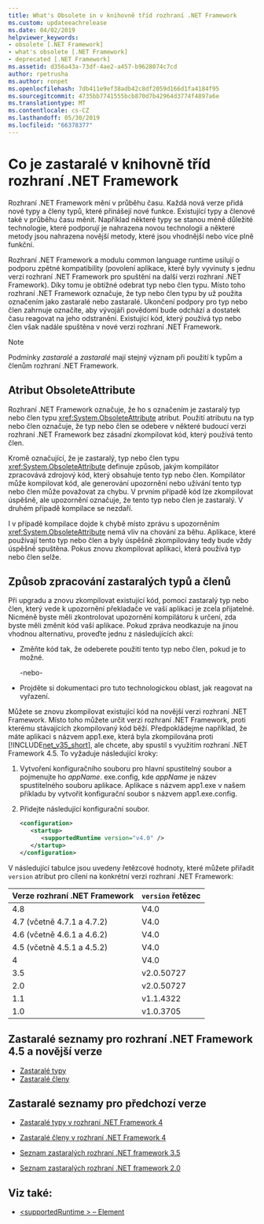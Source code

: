 ```yaml
---
title: What's Obsolete in v knihovně tříd rozhraní .NET Framework
ms.custom: updateeachrelease
ms.date: 04/02/2019
helpviewer_keywords:
- obsolete [.NET Framework]
- what's obsolete [.NET Framework]
- deprecated [.NET Framework]
ms.assetid: d356a43a-73df-4ae2-a457-b9628074c7cd
author: rpetrusha
ms.author: ronpet
ms.openlocfilehash: 7db411e9ef38adb42c8df2059d166d1fa4184f95
ms.sourcegitcommit: 4735bb7741555bcb870d7b42964d3774f4897a6e
ms.translationtype: MT
ms.contentlocale: cs-CZ
ms.lasthandoff: 05/30/2019
ms.locfileid: "66378377"
---
```

# <a name="whats-obsolete-in-the-net-framework-class-library"></a>Co je zastaralé v knihovně tříd rozhraní .NET Framework

Rozhraní .NET Framework mění v průběhu času. Každá nová verze přidá nové typy a členy typů, které přinášejí nové funkce. Existující typy a členové také v průběhu času měnit. Například některé typy se stanou méně důležité technologie, které podporují je nahrazena novou technologii a některé metody jsou nahrazena novější metody, které jsou vhodnější nebo více plně funkční.

Rozhraní .NET Framework a modulu common language runtime usilují o podporu zpětné kompatibility (povolení aplikace, které byly vyvinuty s jednu verzi rozhraní .NET Framework pro spuštění na další verzi rozhraní .NET Framework). Díky tomu je obtížné odebrat typ nebo člen typu. Místo toho rozhraní .NET Framework označuje, že typ nebo člen typu by už použita označením jako zastaralé nebo zastaralé. Ukončení podpory pro typ nebo člen zahrnuje označíte, aby vývojáři povědomí bude odchází a dostatek času reagovat na jeho odstranění. Existující kód, který používá typ nebo člen však nadále spuštěna v nové verzi rozhraní .NET Framework.

> [!NOTE]
> Podmínky *zastaralé* a *zastaralé* mají stejný význam při použití k typům a členům rozhraní .NET Framework.

## <a name="the-obsoleteattribute-attribute"></a>Atribut ObsoleteAttribute

Rozhraní .NET Framework označuje, že ho s označením je zastaralý typ nebo člen typu <xref:System.ObsoleteAttribute> atribut. Použití atributu na typ nebo člen označuje, že typ nebo člen se odebere v některé budoucí verzi rozhraní .NET Framework bez zásadní zkompilovat kód, který používá tento člen.

Kromě označující, že je zastaralý, typ nebo člen typu <xref:System.ObsoleteAttribute> definuje způsob, jakým kompilátor zpracovává zdrojový kód, který obsahuje tento typ nebo člen. Kompilátor může kompilovat kód, ale generování upozornění nebo užívání tento typ nebo člen může považovat za chybu. V prvním případě kód lze zkompilovat úspěšně, ale upozornění označuje, že tento typ nebo člen je zastaralý. V druhém případě kompilace se nezdaří.

I v případě kompilace dojde k chybě místo zprávu s upozorněním <xref:System.ObsoleteAttribute> nemá vliv na chování za běhu. Aplikace, které používají tento typ nebo člen a byly úspěšně zkompilovány tedy bude vždy úspěšně spuštěna. Pokus znovu zkompilovat aplikaci, která používá typ nebo člen selže.

## <a name="how-to-handle-obsolete-types-and-members"></a>Způsob zpracování zastaralých typů a členů

Při upgradu a znovu zkompilovat existující kód, pomocí zastaralý typ nebo člen, který vede k upozornění překladače ve vaší aplikaci je zcela přijatelné. Nicméně byste měli zkontrolovat upozornění kompilátoru k určení, zda byste měli změnit kód vaší aplikace. Pokud zpráva neodkazuje na jinou vhodnou alternativu, proveďte jednu z následujících akcí:

- Změňte kód tak, že odeberete použití tento typ nebo člen, pokud je to možné.

     -nebo-

- Projděte si dokumentaci pro tuto technologickou oblast, jak reagovat na vyřazení.

Můžete se znovu zkompilovat existující kód na novější verzi rozhraní .NET Framework. Místo toho můžete určit verzi rozhraní .NET Framework, proti kterému stávajících zkompilovaný kód běží. Předpokládejme například, že máte aplikaci s názvem app1.exe, která byla zkompilována proti [!INCLUDE[net_v35_short](../../../includes/net-v35-short-md.md)], ale chcete, aby spustil s využitím rozhraní .NET Framework 4.5. To vyžaduje následující kroky:

1. Vytvoření konfiguračního souboru pro hlavní spustitelný soubor a pojmenujte ho *appName*. exe.config, kde *appName* je název spustitelného souboru aplikace. Aplikace s názvem app1.exe v našem příkladu by vytvořit konfigurační soubor s názvem app1.exe.config.

2. Přidejte následující konfigurační soubor.

    ```xml
    <configuration>
       <startup> 
          <supportedRuntime version="v4.0" />
       </startup>
    </configuration>
    ```

V následující tabulce jsou uvedeny řetězcové hodnoty, které můžete přiřadit `version` atribut pro cílení na konkrétní verzi rozhraní .NET Framework:

|Verze rozhraní .NET Framework|`version` řetězec|
|-|-|
|4.8|V4.0|
|4.7 (včetně 4.7.1 a 4.7.2)|V4.0|
|4.6 (včetně 4.6.1 a 4.6.2)|V4.0|
|4.5 (včetně 4.5.1 a 4.5.2)|V4.0|
|4|V4.0|
|3.5|v2.0.50727|
|2.0|v2.0.50727|
|1.1|v1.1.4322|
|1.0|v1.0.3705|

## <a name="obsolete-lists-for-the-net-framework-45-and-later-versions"></a>Zastaralé seznamy pro rozhraní .NET Framework 4.5 a novější verze

- [Zastaralé typy](obsolete-types.md)
- [Zastaralé členy](obsolete-members.md)

## <a name="obsolete-lists-for-previous-versions"></a>Zastaralé seznamy pro předchozí verze

- [Zastaralé typy v rozhraní .NET Framework 4](https://docs.microsoft.com/previous-versions/dotnet/netframework-4.0/ee461503(v=vs.100))

- [Zastaralé členy v rozhraní .NET Framework 4](https://docs.microsoft.com/previous-versions/dotnet/netframework-4.0/ee471421(v=vs.100))

- [Seznam zastaralých rozhraní .NET framework 3.5](https://docs.microsoft.com/previous-versions/cc835481(v=msdn.10))

- [Seznam zastaralých rozhraní .NET framework 2.0](https://docs.microsoft.com/previous-versions/aa497286(v=msdn.10))

## <a name="see-also"></a>Viz také:

- [\<supportedRuntime > – Element](../configure-apps/file-schema/startup/supportedruntime-element.md)

